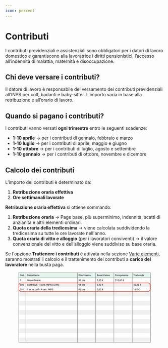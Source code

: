 ```yaml
---
icon: percent
---
```


# Contributi

I contributi previdenziali e assistenziali sono obbligatori per i datori di lavoro domestico e garantiscono alla lavoratrice i diritti pensionistici, l’accesso all’indennità di malattia, maternità e disoccupazione.

## **Chi deve versare i contributi?**

Il datore di lavoro è responsabile del versamento dei contributi previdenziali all’INPS per colf, badanti e baby-sitter. L'importo varia in base alla retribuzione e all’orario di lavoro.

## **Quando si pagano i contributi?**

I contributi vanno versati **ogni trimestre** entro le seguenti scadenze:

* **1-10 aprile** → per i contributi di gennaio, febbraio e marzo
* **1-10 luglio** → per i contributi di aprile, maggio e giugno
* **1-10 ottobre** → per i contributi di luglio, agosto e settembre
* **1-10 gennaio** → per i contributi di ottobre, novembre e dicembre

## **Calcolo dei contributi**

L’importo dei contributi è determinato da:

1. **Retribuzione oraria effettiva**&#x20;
2. **Ore settimanali lavorate**

**Retribuzione oraria effettiva** si ottiene sommando:

1. **Retribuzione oraria** →  Page base, più superminimo, indennità, scatti di anzianità e altri elementi ordinari.
2. **Quota oraria della tredicesima** → viene calcolata suddividendo la tredicesima su tutte le ore lavorate nell'anno.
3. **Quota oraria di vitto e alloggio** (per i lavoratori conviventi) → il valore convenzionale del vitto e dell’alloggio viene suddiviso su base oraria.

Se l'opzione **Trattenere i contributi** è attivata nella sezione [Varie elementi](configurazione-lavoratore/varie-elementi.md), saranno mostrati il calcolo e il trattenimento dei contributi a **carico del lavoratore** nella busta paga.

<figure><img src="../.gitbook/assets/Screenshot 2025-02-11 at 16.45.10.png" alt=""><figcaption></figcaption></figure>

